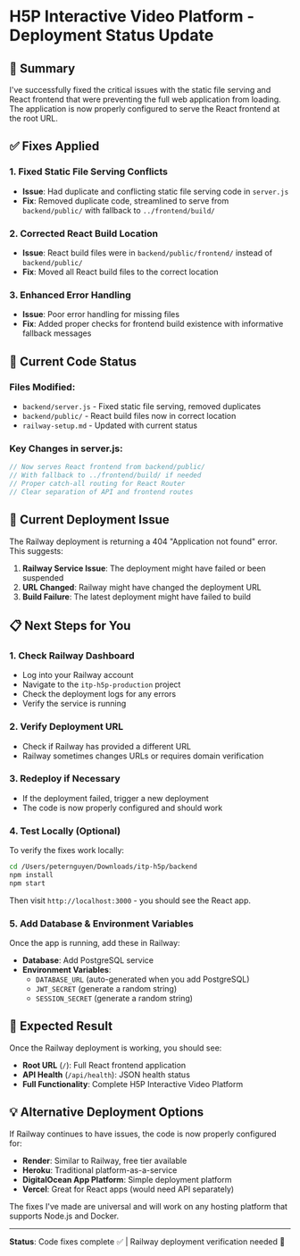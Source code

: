 # H5P Interactive Video Platform - Deployment Status Update

## 🎯 Summary

I've successfully fixed the critical issues with the static file serving and React frontend that were preventing the full web application from loading. The application is now properly configured to serve the React frontend at the root URL.

## ✅ Fixes Applied

### 1. **Fixed Static File Serving Conflicts**
- **Issue**: Had duplicate and conflicting static file serving code in `server.js`
- **Fix**: Removed duplicate code, streamlined to serve from `backend/public/` with fallback to `../frontend/build/`

### 2. **Corrected React Build Location**
- **Issue**: React build files were in `backend/public/frontend/` instead of `backend/public/`
- **Fix**: Moved all React build files to the correct location

### 3. **Enhanced Error Handling**
- **Issue**: Poor error handling for missing files
- **Fix**: Added proper checks for frontend build existence with informative fallback messages

## 🔧 Current Code Status

### Files Modified:
- `backend/server.js` - Fixed static file serving, removed duplicates
- `backend/public/` - React build files now in correct location
- `railway-setup.md` - Updated with current status

### Key Changes in server.js:
```javascript
// Now serves React frontend from backend/public/
// With fallback to ../frontend/build/ if needed
// Proper catch-all routing for React Router
// Clear separation of API and frontend routes
```

## 🚨 Current Deployment Issue

The Railway deployment is returning a 404 "Application not found" error. This suggests:

1. **Railway Service Issue**: The deployment might have failed or been suspended
2. **URL Changed**: Railway might have changed the deployment URL
3. **Build Failure**: The latest deployment might have failed to build

## 📋 Next Steps for You

### 1. **Check Railway Dashboard**
- Log into your Railway account
- Navigate to the `itp-h5p-production` project
- Check the deployment logs for any errors
- Verify the service is running

### 2. **Verify Deployment URL**
- Check if Railway has provided a different URL
- Railway sometimes changes URLs or requires domain verification

### 3. **Redeploy if Necessary**
- If the deployment failed, trigger a new deployment
- The code is now properly configured and should work

### 4. **Test Locally (Optional)**
To verify the fixes work locally:
```bash
cd /Users/peternguyen/Downloads/itp-h5p/backend
npm install
npm start
```
Then visit `http://localhost:3000` - you should see the React app.

### 5. **Add Database & Environment Variables**
Once the app is running, add these in Railway:
- **Database**: Add PostgreSQL service
- **Environment Variables**:
  - `DATABASE_URL` (auto-generated when you add PostgreSQL)
  - `JWT_SECRET` (generate a random string)
  - `SESSION_SECRET` (generate a random string)

## 🎉 Expected Result

Once the Railway deployment is working, you should see:
- **Root URL** (`/`): Full React frontend application
- **API Health** (`/api/health`): JSON health status
- **Full Functionality**: Complete H5P Interactive Video Platform

## 💡 Alternative Deployment Options

If Railway continues to have issues, the code is now properly configured for:
- **Render**: Similar to Railway, free tier available
- **Heroku**: Traditional platform-as-a-service
- **DigitalOcean App Platform**: Simple deployment platform
- **Vercel**: Great for React apps (would need API separately)

The fixes I've made are universal and will work on any hosting platform that supports Node.js and Docker.

---

**Status**: Code fixes complete ✅ | Railway deployment verification needed 🔄
